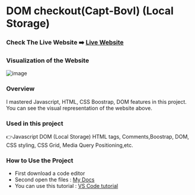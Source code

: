 # DOM checkout(Capt-Bovl) (Local Storage)

### Check The Live Website ➡️ [Live Website](https://sekunev.github.io/Projects/34_checkout_DOM(Capt-Bovl))

### Visualization of the Website
![image](https://user-images.githubusercontent.com/101554737/191733652-a98dbe38-cf14-4177-83c1-da26eb5b1545.png)




### Overview

I mastered Javascript, HTML, CSS Boostrap, DOM features in this project. You can see the visual representation of the website above.

### Used in this project

👉Javascript DOM (Local Storage) HTML tags, Comments,Boostrap, DOM, CSS styling, CSS Grid, Media Query Positioning,etc.

### How to Use the Project

- First download a code editor
- Second open the files : [My Docs](https://github.com/Sekunev/Projects/tree/main/34_checkout_DOM(Capt-Bovl))
- You can use this tutorial : [VS Code tutorial](https://www.youtube.com/watch?v=fJEbVCrEMSE)
